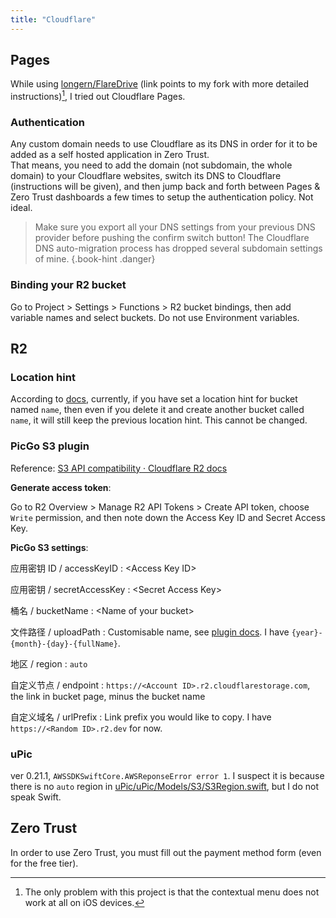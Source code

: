 ```yaml
---
title: "Cloudflare"
---
```

## Pages

While using [longern/FlareDrive](https://github.com/loikein/FlareDrive) \(link points to my fork with more detailed instructions\)[^flaredrive], I tried out Cloudflare Pages.

[^flaredrive]: The only problem with this project is that the contextual menu does not work at all on iOS devices.

### Authentication

Any custom domain needs to use Cloudflare as its DNS in order for it to be added as a self hosted application in Zero Trust.  
That means, you need to add the domain \(not subdomain, the whole domain\) to your Cloudflare websites, switch its DNS to Cloudflare \(instructions will be given\), and then jump back and forth between Pages \& Zero Trust dashboards a few times to setup the authentication policy. Not ideal.

> Make sure you export all your DNS settings from your previous DNS provider before pushing the confirm switch button! The Cloudflare DNS auto-migration process has dropped several subdomain settings of mine.
{.book-hint .danger}

### Binding your R2 bucket

Go to Project > Settings > Functions > R2 bucket bindings, then add variable names and select buckets. Do not use Environment variables.


## R2

### Location hint

According to [docs](https://developers.cloudflare.com/r2/buckets/data-location/#current-limitations), currently, if you have set a location hint for bucket named `name`, then even if you delete it and create another bucket called `name`, it will still keep the previous location hint. This cannot be changed.


### PicGo S3 plugin

Reference: [S3 API compatibility · Cloudflare R2 docs](https://developers.cloudflare.com/r2/api/s3/api/)

**Generate access token**:

Go to R2 Overview > Manage R2 API Tokens > Create API token, choose `Write` permission, and then note down the Access Key ID and Secret Access Key.

**PicGo S3 settings**:

应用密钥 ID / accessKeyID
: \<Access Key ID\>

应用密钥 / secretAccessKey
: \<Secret Access Key\>

桶名 / bucketName
: \<Name of your bucket\>

文件路径 / uploadPath
: Customisable name, see [plugin docs](https://github.com/wayjam/picgo-plugin-s3#%E9%85%8D%E7%BD%AE-configuration). I have `{year}-{month}-{day}-{fullName}`.

地区 / region
: `auto`

自定义节点 / endpoint
: `https://<Account ID>.r2.cloudflarestorage.com`, the link in bucket page, minus the bucket name

自定义域名 / urlPrefix
: Link prefix you would like to copy. I have `https://<Random ID>.r2.dev` for now.


### uPic

ver 0.21.1, `AWSSDKSwiftCore.AWSReponseError error 1`. I suspect it is because there is no `auto` region in [uPic/uPic/Models/S3/S3Region.swift](https://github.com/gee1k/uPic/blob/master/uPic/Models/S3/S3Region.swift), but I do not speak Swift.


## Zero Trust

In order to use Zero Trust, you must fill out the payment method form \(even for the free tier\).
